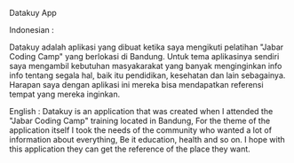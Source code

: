 Datakuy App

Indonesian :

Datakuy adalah aplikasi yang dibuat ketika saya mengikuti pelatihan "Jabar Coding Camp" 
yang berlokasi di Bandung. 
Untuk tema aplikasinya sendiri saya mengambil kebutuhan masyakarakat yang banyak menginginkan info info tentang segala hal,
baik itu pendidikan, kesehatan dan lain sebagainya.
Harapan saya dengan aplikasi ini mereka bisa mendapatkan referensi tempat yang mereka inginkan.

English : 
Datakuy is an application that was created when I attended the "Jabar Coding Camp" training located in Bandung, 
For the theme of the application itself I took the needs of the community who wanted a lot of information about everything,
Be it education, health and so on. I hope with this application they can get the reference of the place they want.